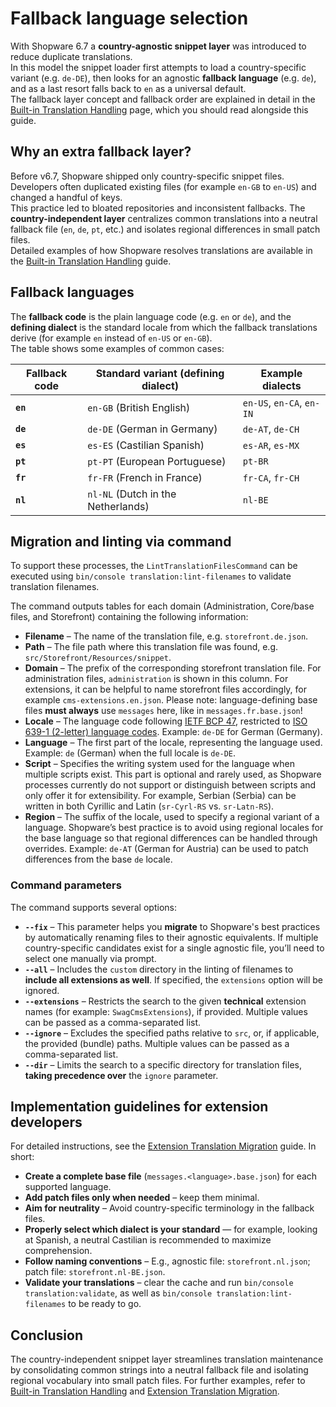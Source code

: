 # Fallback language selection

With Shopware 6.7 a **country-agnostic snippet layer** was introduced to reduce duplicate translations.  
In this model the snippet loader first attempts to load a country-specific variant (e.g. `de-DE`), then looks for an agnostic **fallback language** (e.g. `de`), and as a last resort falls back to `en` as a universal default.  
The fallback layer concept and fallback order are explained in detail in the [Built-in Translation Handling](built-in-translation-system.md) page, which you should read alongside this guide.

## Why an extra fallback layer?

Before v6.7, Shopware shipped only country-specific snippet files. Developers often duplicated existing files (for example `en-GB` to `en-US`) and changed a handful of keys.  
This practice led to bloated repositories and inconsistent fallbacks. The **country-independent layer** centralizes common translations into a neutral fallback file (`en`, `de`, `pt`, etc.) and isolates regional differences in small patch files.  
Detailed examples of how Shopware resolves translations are available in the [Built-in Translation Handling](built-in-translation-system.md) guide.

## Fallback languages

The **fallback code** is the plain language code (e.g. `en` or `de`), and the **defining dialect** is the standard locale from which the fallback translations derive (for example `en` instead of `en-US` or `en-GB`).  
The table shows some examples of common cases:

| Fallback code | Standard variant (defining dialect) | Example dialects          |
|---------------|-------------------------------------|---------------------------|
| **`en`**      | `en-GB` (British English)           | `en-US`, `en-CA`, `en-IN` |
| **`de`**      | `de-DE` (German in Germany)         | `de-AT`, `de-CH`          |
| **`es`**      | `es-ES` (Castilian Spanish)         | `es-AR`, `es-MX`          |
| **`pt`**      | `pt-PT` (European Portuguese)       | `pt-BR`                   |
| **`fr`**      | `fr-FR` (French in France)          | `fr-CA`, `fr-CH`          |
| **`nl`**      | `nl-NL` (Dutch in the Netherlands)  | `nl-BE`                   |

## Migration and linting via command

To support these processes, the `LintTranslationFilesCommand` can be executed using `bin/console translation:lint-filenames` to validate translation filenames.

The command outputs tables for each domain (Administration, Core/base files, and Storefront) containing the following information:

- **Filename** – The name of the translation file, e.g. `storefront.de.json`.
- **Path** – The file path where this translation file was found, e.g. `src/Storefront/Resources/snippet`.
- **Domain** – The prefix of the corresponding storefront translation file. For administration files, `administration` is shown in this column. For extensions, it can be helpful to name storefront files accordingly, for example `cms-extensions.en.json`. Please note: language-defining base files **must always** use `messages` here, like in `messages.fr.base.json`!
- **Locale** – The language code following [IETF BCP 47](https://datatracker.ietf.org/doc/html/bcp47), restricted to [ISO 639-1 (2-letter) language codes](https://en.wikipedia.org/wiki/ISO_639-1). Example: `de-DE` for German (Germany).
- **Language** – The first part of the locale, representing the language used. Example: `de` (German) when the full locale is `de-DE`.
- **Script** – Specifies the writing system used for the language when multiple scripts exist. This part is optional and rarely used, as Shopware processes currently do not support or distinguish between scripts and only offer it for extensibility. For example, Serbian (Serbia) can be written in both Cyrillic and Latin (`sr-Cyrl-RS` vs. `sr-Latn-RS`).
- **Region** – The suffix of the locale, used to specify a regional variant of a language. Shopware’s best practice is to avoid using regional locales for the base language so that regional differences can be handled through overrides. Example: `de-AT` (German for Austria) can be used to patch differences from the base `de` locale.

### Command parameters

The command supports several options:

- **`--fix`** – This parameter helps you **migrate** to Shopware's best practices by automatically renaming files to their agnostic equivalents. If multiple country-specific candidates exist for a single agnostic file, you’ll need to select one manually via prompt.
- **`--all`** – Includes the `custom` directory in the linting of filenames to **include all extensions as well**. If specified, the `extensions` option will be ignored.
- **`--extensions`** – Restricts the search to the given **technical** extension names (for example: `SwagCmsExtensions`), if provided. Multiple values can be passed as a comma-separated list.
- **`--ignore`** – Excludes the specified paths relative to `src`, or, if applicable, the provided (bundle) paths. Multiple values can be passed as a comma-separated list.
- **`--dir`** – Limits the search to a specific directory for translation files, **taking precedence over** the `ignore` parameter.

## Implementation guidelines for extension developers

For detailed instructions, see the [Extension Translation Migration](/resources/references/upgrades/core/translation/extension-translation.md) guide. In short:

- **Create a complete base file** (`messages.<language>.base.json`) for each supported language.
- **Add patch files only when needed** – keep them minimal.
- **Aim for neutrality** – Avoid country-specific terminology in the fallback files.
- **Properly select which dialect is your standard** — for example, looking at Spanish, a neutral Castilian is recommended to maximize comprehension.
- **Follow naming conventions** – E.g., agnostic file: `storefront.nl.json`; patch file: `storefront.nl-BE.json`.
- **Validate your translations** – clear the cache and run `bin/console translation:validate`, as well as `bin/console translation:lint-filenames` to be ready to go.

## Conclusion

The country-independent snippet layer streamlines translation maintenance by consolidating common strings into a neutral fallback file and isolating regional vocabulary into small patch files.
For further examples, refer to [Built-in Translation Handling](/concepts/translations/built-in-translation-system.md) and [Extension Translation Migration](/resources/references/upgrades/core/translation/extension-translation.md).
